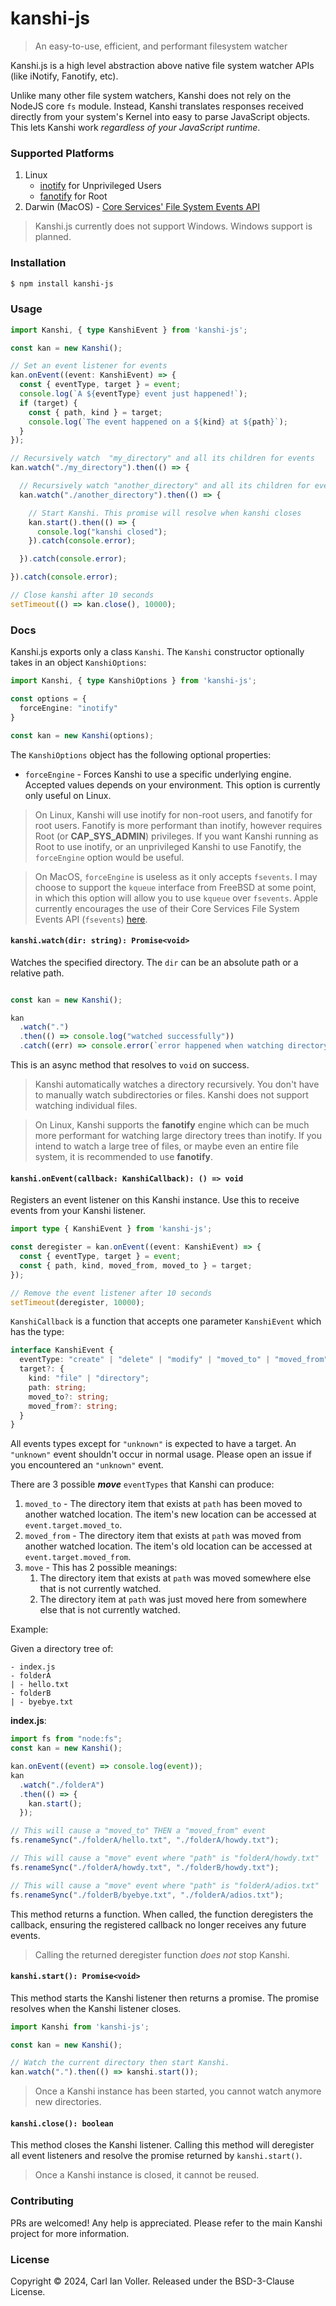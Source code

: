 # kanshi-js
>  An easy-to-use, efficient, and performant filesystem watcher

Kanshi.js is a high level abstraction above native file system watcher APIs (like iNotify, Fanotify, etc).

Unlike many other file system watchers, Kanshi does not rely on the NodeJS core `fs` module. Instead, Kanshi translates responses received directly from your system's Kernel into easy to parse JavaScript objects. This lets Kanshi work _regardless of your JavaScript runtime_.

### Supported Platforms
1. Linux
    - [inotify](https://man7.org/linux/man-pages/man7/inotify.7.html) for Unprivileged Users
    - [fanotify](https://man7.org/linux/man-pages/man7/fanotify.7.html) for Root
2. Darwin (MacOS) - [Core Services' File System Events API](https://developer.apple.com/documentation/coreservices/file_system_events)

> Kanshi.js currently does not support Windows. Windows support is planned.

### Installation
```zsh
$ npm install kanshi-js
```

### Usage
```typescript
import Kanshi, { type KanshiEvent } from 'kanshi-js';

const kan = new Kanshi();

// Set an event listener for events
kan.onEvent((event: KanshiEvent) => {
  const { eventType, target } = event;
  console.log(`A ${eventType} event just happened!`);
  if (target) {
    const { path, kind } = target;
    console.log(`The event happened on a ${kind} at ${path}`);
  }
});

// Recursively watch  "my_directory" and all its children for events
kan.watch("./my_directory").then(() => {

  // Recursively watch "another_directory" and all its children for events
  kan.watch("./another_directory").then(() => {

    // Start Kanshi. This promise will resolve when kanshi closes
    kan.start().then(() => {
      console.log("kanshi closed");
    }).catch(console.error);

  }).catch(console.error);

}).catch(console.error);

// Close kanshi after 10 seconds
setTimeout(() => kan.close(), 10000);
```

### Docs

Kanshi.js exports only a class `Kanshi`. The `Kanshi` constructor optionally takes in an object `KanshiOptions`:

```typescript
import Kanshi, { type KanshiOptions } from 'kanshi-js';

const options = {
  forceEngine: "inotify"
}

const kan = new Kanshi(options);
```

The `KanshiOptions` object has the following optional properties:

- `forceEngine` -  Forces Kanshi to use a specific underlying engine. Accepted values depends on your environment. This option is currently only useful on Linux.
> On Linux, Kanshi will use inotify for non-root users, and fanotify for root users. Fanotify is more performant than inotify, however requires Root (or **CAP_SYS_ADMIN**) privileges. If you want Kanshi running as Root to use inotify, or an unprivileged Kanshi to use Fanotify, the `forceEngine` option would be useful.

> On MacOS, `forceEngine` is useless as it only accepts `fsevents`. I may choose to support the `kqueue` interface from FreeBSD at some point, in which this option will allow you to use `kqueue` over `fsevents`. Apple currently encourages the use of their Core Services File System Events API (`fsevents`) [here](https://developer.apple.com/library/archive/documentation/Darwin/Conceptual/FSEvents_ProgGuide/KernelQueues/KernelQueues.html#:~:text=If%20you%20are%20monitoring%20a,additional%20user%2Dkernel%20communication%20involved.).

#### `kanshi.watch(dir: string): Promise<void>`
Watches the specified directory. The `dir` can be an absolute path or a relative path.

```typescript

const kan = new Kanshi();

kan
  .watch(".")
  .then(() => console.log("watched successfully"))
  .catch((err) => console.error(`error happened when watching directory: ${err}`));

```

This is an async method that resolves to `void` on success.

> Kanshi automatically watches a directory recursively. You don't have to manually watch subdirectories or files. Kanshi does not support watching individual files.

> On Linux, Kanshi supports the **fanotify** engine which can be much more performant for watching large directory trees than inotify. If you intend to watch a large tree of files, or maybe even an entire file system, it is recommended to use **fanotify**.

#### `kanshi.onEvent(callback: KanshiCallback): () => void`

Registers an event listener on this Kanshi instance. Use this to receive events from your Kanshi listener.

```typescript
import type { KanshiEvent } from 'kanshi-js';

const deregister = kan.onEvent((event: KanshiEvent) => {
  const { eventType, target } = event;
  const { path, kind, moved_from, moved_to } = target;
});

// Remove the event listener after 10 seconds
setTimeout(deregister, 10000);
```

`KanshiCallback` is a function that accepts one parameter `KanshiEvent` which has the type:
```typescript
interface KanshiEvent {
  eventType: "create" | "delete" | "modify" | "moved_to" | "moved_from" | "move" | "unknown";
  target?: {
    kind: "file" | "directory";
    path: string;
    moved_to?: string;
    moved_from?: string;
  }
}
```

All events types except for `"unknown"` is expected to have a target. An `"unknown"` event shouldn't occur in normal usage. Please open an issue if you encountered an `"unknown"` event.

There are 3 possible _**move**_ `eventTypes` that Kanshi can produce:
1. `moved_to` - The directory item that exists at `path` has been moved to another watched location. The item's new location can be accessed at `event.target.moved_to`.
2. `moved_from` - The directory item that exists at `path` was moved from another watched location. The item's old location can be accessed at `event.target.moved_from`.
3. `move` - This has 2 possible meanings:
    1. The directory item that exists at `path` was moved somewhere else that is not currently watched.
    2. The directory item at `path` was just moved here from somewhere else that is not currently watched.

Example:

Given a directory tree of:
```
- index.js
- folderA
| - hello.txt
- folderB
| - byebye.txt
```

**index.js**:
```typescript
import fs from "node:fs";
const kan = new Kanshi();

kan.onEvent((event) => console.log(event));
kan
  .watch("./folderA")
  .then(() => {
    kan.start();
  });

// This will cause a "moved_to" THEN a "moved_from" event
fs.renameSync("./folderA/hello.txt", "./folderA/howdy.txt");

// This will cause a "move" event where "path" is "folderA/howdy.txt"
fs.renameSync("./folderA/howdy.txt", "./folderB/howdy.txt");

// This will cause a "move" event where "path" is "folderA/adios.txt"
fs.renameSync("./folderB/byebye.txt", "./folderA/adios.txt");
```

This method returns a function. When called, the function deregisters the callback, ensuring the registered callback no longer receives any future events.

> Calling the returned deregister function _does not_ stop Kanshi.

#### `kanshi.start(): Promise<void>`
This method starts the Kanshi listener then returns a promise. The promise resolves when the Kanshi listener closes.

```typescript
import Kanshi from 'kanshi-js';

const kan = new Kanshi();

// Watch the current directory then start Kanshi.
kan.watch(".").then(() => kanshi.start());
```

> Once a Kanshi instance has been started, you cannot watch anymore new directories.

#### `kanshi.close(): boolean`
This method closes the Kanshi listener. Calling this method will deregister all event listeners and resolve the promise returned by `kanshi.start()`.

> Once a Kanshi instance is closed, it cannot be reused.

### Contributing
PRs are welcomed! Any help is appreciated. Please refer to the main Kanshi project for more information.

### License
Copyright © 2024, Carl Ian Voller. Released under the BSD-3-Clause License.
